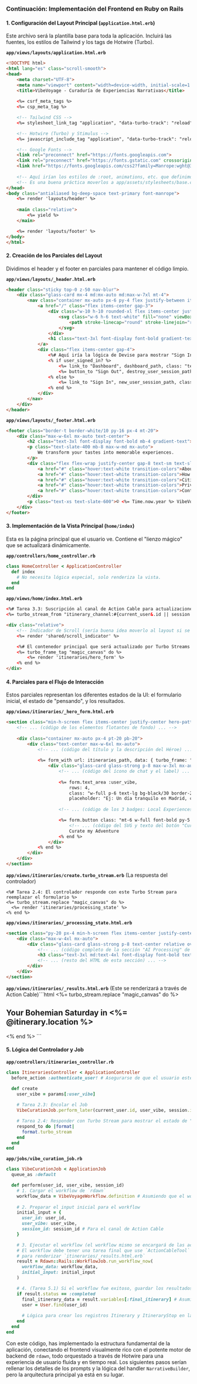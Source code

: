 ### **Continuación: Implementación del Frontend en Ruby on Rails**

#### **1. Configuración del Layout Principal (`application.html.erb`)**

Este archivo será la plantilla base para toda la aplicación. Incluirá las fuentes, los estilos de Tailwind y los tags de Hotwire (Turbo).

**`app/views/layouts/application.html.erb`**
```html
<!DOCTYPE html>
<html lang="es" class="scroll-smooth">
<head>
    <meta charset="UTF-8">
    <meta name="viewport" content="width=device-width, initial-scale=1.0">
    <title>VibeVoyage - Curaduría de Experiencias Narrativas</title>
    
    <%= csrf_meta_tags %>
    <%= csp_meta_tag %>

    <!-- Tailwind CSS -->
    <%= stylesheet_link_tag "application", "data-turbo-track": "reload" %>

    <!-- Hotwire (Turbo) y Stimulus -->
    <%= javascript_include_tag "application", "data-turbo-track": "reload", defer: true %>

    <!-- Google Fonts -->
    <link rel="preconnect" href="https://fonts.googleapis.com">
    <link rel="preconnect" href="https://fonts.gstatic.com" crossorigin>
    <link href="https://fonts.googleapis.com/css2?family=Manrope:wght@300;400;500;600;700;800&family=Playfair+Display:wght@400;500;600;700&display=swap" rel="stylesheet">
    
    <!-- Aquí irían los estilos de :root, animations, etc. que definimos en ui2.html -->
    <!-- Es una buena práctica moverlos a app/assets/stylesheets/base.css o similar -->
</head>
<body class="antialiased bg-deep-space text-primary font-manrope">
    <%= render 'layouts/header' %>
    
    <main class="relative">
        <%= yield %>
    </main>

    <%= render 'layouts/footer' %>
</body>
</html>
```

#### **2. Creación de los Parciales del Layout**

Dividimos el header y el footer en parciales para mantener el código limpio.

**`app/views/layouts/_header.html.erb`**
```html
<header class="sticky top-0 z-50 nav-blur">
    <div class="glass-card mx-4 md:mx-auto md:max-w-7xl mt-4">
        <nav class="container mx-auto px-6 py-4 flex justify-between items-center">
            <a href="/" class="flex items-center gap-3">
                <div class="w-10 h-10 rounded-xl flex items-center justify-center" style="background: linear-gradient(135deg, var(--accent-terracotta), var(--accent-sage));">
                    <svg class="w-6 h-6 text-white" fill="none" viewBox="0 0 24 24" stroke="currentColor" stroke-width="2">
                        <path stroke-linecap="round" stroke-linejoin="round" d="M3.055 11H5a2 2 0 012 2v1a2 2 0 002 2 2 2 0 012 2v2.945M8 3.935V5.5A2.5 2.5 0 0010.5 8h.5a2 2 0 012 2 2 2 0 104 0 2 2 0 012-2h1.064M15 20.488V18a2 2 0 012-2h3.064" />
                    </svg>
                </div>
                <h1 class="text-3xl font-display font-bold gradient-text">VibeVoyage</h1>
            </a>
            <div class="flex items-center gap-4">
                <%# Aquí iría la lógica de Devise para mostrar "Sign In" o "Sign Out" %>
                <% if user_signed_in? %>
                    <%= link_to "Dashboard", dashboard_path, class: "text-slate-300 hover:text-white transition-colors hidden md:flex items-center gap-2" %>
                    <%= button_to "Sign Out", destroy_user_session_path, method: :delete, class: "glass-card px-6 py-2 rounded-full font-semibold hover:bg-white/10 transition-colors border-0" %>
                <% else %>
                    <%= link_to "Sign In", new_user_session_path, class: "glass-card px-6 py-2 rounded-full font-semibold hover:bg-white/10 transition-colors border-0" %>
                <% end %>
            </div>
        </nav>
    </div>
</header>
```

**`app/views/layouts/_footer.html.erb`**
```html
<footer class="border-t border-white/10 py-16 px-4 mt-20">
    <div class="max-w-6xl mx-auto text-center">
        <h2 class="text-3xl font-display font-bold mb-4 gradient-text">VibeVoyage</h2>
        <p class="text-slate-400 mb-8 max-w-md mx-auto">
            We transform your tastes into memorable experiences.
        </p>
        <div class="flex flex-wrap justify-center gap-8 text-sm text-slate-400 mb-8">
            <a href="#" class="hover:text-white transition-colors">About us</a>
            <a href="#" class="hover:text-white transition-colors">How it works</a>
            <a href="#" class="hover:text-white transition-colors">Cities</a>
            <a href="#" class="hover:text-white transition-colors">Privacy</a>
            <a href="#" class="hover:text-white transition-colors">Contact</a>
        </div>
        <p class="text-xs text-slate-600">© <%= Time.now.year %> VibeVoyage. All rights reserved.</p>
    </div>
</footer>
```

#### **3. Implementación de la Vista Principal (`home/index`)**

Esta es la página principal que el usuario ve. Contiene el "lienzo mágico" que se actualizará dinámicamente.

**`app/controllers/home_controller.rb`**
```ruby
class HomeController < ApplicationController
  def index
    # No necesita lógica especial, solo renderiza la vista.
  end
end
```

**`app/views/home/index.html.erb`**
```html
<%# Tarea 3.3: Suscripción al canal de Action Cable para actualizaciones en tiempo real %>
<%= turbo_stream_from "itinerary_channel:#{current_user&.id || session.id}" %>

<div class="relative">
    <!-- Indicador de Scroll (sería buena idea moverlo al layout si se usa en más páginas) -->
    <%= render 'shared/scroll_indicator' %>

    <%# El contenedor principal que será actualizado por Turbo Streams %>
    <%= turbo_frame_tag "magic_canvas" do %>
        <%= render 'itineraries/hero_form' %>
    <% end %>
</div>
```

#### **4. Parciales para el Flujo de Interacción**

Estos parciales representan los diferentes estados de la UI: el formulario inicial, el estado de "pensando", y los resultados.

**`app/views/itineraries/_hero_form.html.erb`**
```html
<section class="min-h-screen flex items-center justify-center hero-pattern relative overflow-hidden">
    <!-- ... (código de los elementos flotantes de fondo) ... -->
    
    <div class="container mx-auto px-4 pt-20 pb-20">
        <div class="text-center max-w-6xl mx-auto">
            <!-- ... (código del título y la descripción del Héroe) ... -->
            
            <%= form_with url: itineraries_path, data: { turbo_frame: "magic_canvas" } do |form| %>
                <div class="glass-card glass-strong p-8 max-w-3xl mx-auto relative fade-in-up" style="animation-delay: 0.6s;">
                    <!-- ... (código del ícono de chat y el label) ... -->
                    
                    <%= form.text_area :user_vibe, 
                        rows: 4, 
                        class: "w-full p-6 text-lg bg-black/30 border-2 border-white/10 focus:border-terracotta/50 focus:ring-0 resize-none rounded-2xl text-white placeholder-slate-400 transition-all duration-300",
                        placeholder: "Ej: Un día tranquilo en Madrid, con un toque de cine clásico, buena lectura y tapas auténticas..." %>
                    
                    <!-- ... (código de los 3 badges: Local Experiences, AI Curation, etc.) ... -->

                    <%= form.button class: "mt-6 w-full font-bold py-5 px-8 rounded-2xl ... (resto de clases)" do %>
                        <!-- ... (código del SVG y texto del botón "Curar mi Aventura") ... -->
                        Curate my Adventure
                    <% end %>
                </div>
            <% end %>
        </div>
    </div>
</section>
```

**`app/views/itineraries/create.turbo_stream.erb`** (La respuesta del controlador)
```erb
<%# Tarea 2.4: El controlador responde con este Turbo Stream para reemplazar el formulario %>
<%= turbo_stream.replace "magic_canvas" do %>
  <%= render 'itineraries/processing_state' %>
<% end %>
```

**`app/views/itineraries/_processing_state.html.erb`**
```html
<section class="py-20 px-4 min-h-screen flex items-center justify-center" id="processing-section">
    <div class="max-w-4xl mx-auto">
        <div class="glass-card glass-strong p-8 text-center relative overflow-hidden">
            <!-- ... (código completo de la sección "AI Processing" de ui2.html) ... -->
            <h3 class="text-3xl md:text-4xl font-display font-bold text-white mb-4">Analyzing your cultural essence...</h3>
            <!-- ... (resto del HTML de esta sección) ... -->
        </div>
    </div>
</section>
```

**`app/views/itineraries/_results.html.erb`** (Este se renderizará a través de Action Cable)```html
<%= turbo_stream.replace "magic_canvas" do %>
  <section class="py-20 px-4" id="timeline-section">
      <div class="max-w-6xl mx-auto">
          <!-- ... (código completo de la sección "Timeline" y "Journey Summary" de ui2.html) ... -->
          <h2 class="text-4xl md:text-5xl lg:text-6xl font-display font-bold mb-6">
              Your Bohemian Saturday in <span class="gradient-text"><%= @itinerary.location %></span>
          </h2>
          <!-- ... (resto del HTML con loops para renderizar las paradas @itinerary.itinerary_stops) ... -->
      </div>
  </section>
<% end %>
```

#### **5. Lógica del Controlador y Job**

**`app/controllers/itineraries_controller.rb`**
```ruby
class ItinerariesController < ApplicationController
  before_action :authenticate_user! # Asegurarse de que el usuario esté logueado

  def create
    user_vibe = params[:user_vibe]
    
    # Tarea 2.3: Encolar el Job
    VibeCurationJob.perform_later(current_user.id, user_vibe, session.id)

    # Tarea 2.4: Responder con Turbo Stream para mostrar el estado de "procesando"
    respond_to do |format|
      format.turbo_stream
    end
  end
end
```

**`app/jobs/vibe_curation_job.rb`**
```ruby
class VibeCurationJob < ApplicationJob
  queue_as :default

  def perform(user_id, user_vibe, session_id)
    # 1. Cargar el workflow de `rdawn`
    workflow_data = VibeVoyageWorkflow.definition # Asumiendo que el workflow está en una clase
    
    # 2. Preparar el input inicial para el workflow
    initial_input = {
      user_id: user_id,
      user_vibe: user_vibe,
      session_id: session_id # Para el canal de Action Cable
    }

    # 3. Ejecutar el workflow (el workflow mismo se encargará de las actualizaciones de UI)
    # El workflow debe tener una tarea final que use `ActionCableTool`
    # para renderizar `itineraries/_results.html.erb`
    result = Rdawn::Rails::WorkflowJob.run_workflow_now(
      workflow_data: workflow_data,
      initial_input: initial_input
    )

    # 4. (Tarea 5.1) Si el workflow fue exitoso, guardar los resultados
    if result.status == :completed
      final_itinerary_data = result.variables[:final_itinerary] # Asumiendo que el workflow guarda aquí el resultado
      user = User.find(user_id)
      
      # Lógica para crear los registros Itinerary y ItineraryStop en la BD...
    end
  end
end
```

Con este código, has implementado la estructura fundamental de la aplicación, conectando el frontend visualmente rico con el potente motor de backend de `rdawn`, todo orquestado a través de Hotwire para una experiencia de usuario fluida y en tiempo real. Los siguientes pasos serían rellenar los detalles de los prompts y la lógica del handler `NarrativeBuilder`, pero la arquitectura principal ya está en su lugar.
